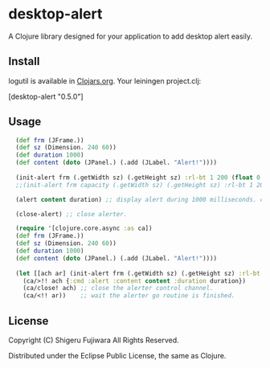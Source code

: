 desktop-alert
=============

A Clojure library designed for your application to add desktop alert easily.

## Install

logutil is available in [Clojars.org](https://clojars.org/desktop-alert).
Your leiningen project.clj:

   [desktop-alert "0.5.0"]

## Usage

```clojure
  (def frm (JFrame.))
  (def sz (Dimension. 240 60))
  (def duration 1000)
  (def content (doto (JPanel.) (.add (JLabel. "Alert!"))))
  
  (init-alert frm (.getWidth sz) (.getHeight sz) :rl-bt 1 200 (float 0.9) nil) ;; init alerter
  ;;(init-alert frm capacity (.getWidth sz) (.getHeight sz) :rl-bt 1 200 (float 0.9) nil) ;; fixed capacity queue

  (alert content duration) ;; display alert during 1000 milliseconds. content is a java.awt.Component or subclass. 

  (close-alert) ;; close alerter.
```

```clojure
  (require '[clojure.core.async :as ca])
  (def frm (JFrame.))
  (def sz (Dimension. 240 60))
  (def duration 1000)
  (def content (doto (JPanel.) (.add (JLabel. "Alert!"))))
  
  (let [[ach ar] (init-alert frm (.getWidth sz) (.getHeight sz) :rl-bt 1 200 (float 0.9) nil)] ;; init alerter
    (ca/>!! ach {:cmd :alert :content content :duration duration})
    (ca/close! ach) ;; close the alerter control channel.
    (ca/<!! ar))    ;; wait the alerter go routine is finished.
```


## License

Copyright (C) Shigeru Fujiwara All Rights Reserved.

Distributed under the Eclipse Public License, the same as Clojure.
